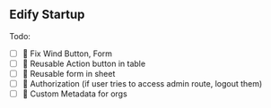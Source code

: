 ## Edify Startup

Todo:

- [ ] 💯 Fix Wind Button, Form
- [ ] 🔄️ Reusable Action button in table
- [ ] 🔄️ Reusable form in sheet
- [ ] 🪪 Authorization (if user tries to access admin route, logout them)
- [ ] 📄 Custom Metadata for orgs
